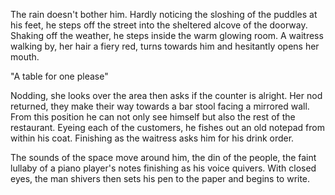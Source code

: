 The rain doesn't bother him. Hardly noticing the sloshing of the puddles
at his feet, he steps off the street into the sheltered alcove of the
doorway. Shaking off the weather, he steps inside the warm glowing room.
A waitress walking by, her hair a fiery red, turns towards him and
hesitantly opens her mouth. 

"A table for one please"  

Nodding, she looks over the area then asks if the counter is alright.
Her nod returned, they make their way towards a bar stool facing a
mirrored wall. From this position he can not only see himself but also
the rest of the restaurant. Eyeing each of the customers, he fishes out
an old notepad from within his coat. Finishing as the waitress asks him
for his drink order. 

The sounds of the space move around him, the din of the people, the
faint lullaby of a piano player's notes finishing as his voice quivers.
With closed eyes, the man shivers then sets his pen to the paper and
begins to write.
